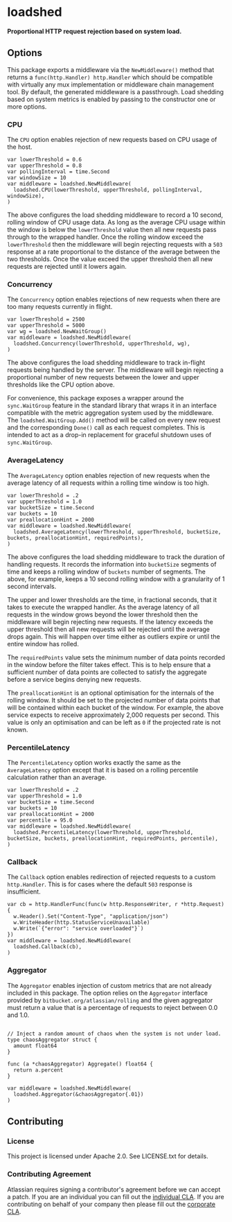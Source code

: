 # loadshed #

**Proportional HTTP request rejection based on system load.**

## Options ##

This package exports a middleware via the `NewMiddleware()` method that returns
a `func(http.Handler) http.Handler` which should be compatible with virtually
any mux implementation or middleware chain management tool. By default, the
generated middleware is a passthrough. Load shedding based on system metrics
is enabled by passing to the constructor one or more options.

### CPU ###

The `CPU` option enables rejection of new requests based on CPU usage of the
host.

```golang
var lowerThreshold = 0.6
var upperThreshold = 0.8
var pollingInterval = time.Second
var windowSize = 10
var middleware = loadshed.NewMiddleware(
  loadshed.CPU(lowerThreshold, upperThreshold, pollingInterval, windowSize),
)
```

The above configures the load shedding middleware to record a 10 second, rolling
window of CPU usage data. As long as the average CPU usage within the window
is below the `lowerThreshold` value then all new requests pass through to the
wrapped handler. Once the rolling window exceed the `lowerThreshold` then the
middleware will begin rejecting requests with a `503` response at a rate
proportional to the distance of the average between the two thresholds. Once the
value exceed the upper threshold then all new requests are rejected until it
lowers again.

### Concurrency ###

The `Concurrency` option enables rejections of new requests when there are too
many requests currently in flight.

```golang
var lowerThreshold = 2500
var upperThreshold = 5000
var wg = loadshed.NewWaitGroup()
var middleware = loadshed.NewMiddleware(
  loadshed.Concurrency(lowerThreshold, upperThreshold, wg),
)
```

The above configures the load shedding middleware to track in-flight requests
being handled by the server. The middleware will begin rejecting a proportional
number of new requests between the lower and upper thresholds like the CPU
option above.

For convenience, this package exposes a wrapper around the
`sync.WaitGroup` feature in the standard library that wraps it in an interface
compatible with the metric aggregation system used by the middleware. The
`loadshed.WaitGroup.Add()` method will be called on every new request and the
corresponding `Done()` call as each request completes. This is intended to
act as a drop-in replacement for graceful shutdown uses of `sync.WaitGroup`.

### AverageLatency ###

The `AverageLatency` option enables rejection of new requests when the average
latency of all requests within a rolling time window is too high.

```golang
var lowerThreshold = .2
var upperThreshold = 1.0
var bucketSize = time.Second
var buckets = 10
var preallocationHint = 2000
var middleware = loadshed.NewMiddleware(
  loadshed.AverageLatency(lowerThreshold, upperThreshold, bucketSize, buckets, preallocationHint, requiredPoints),
)
```

The above configures the load shedding middleware to track the duration of
handling requests. It records the information into `bucketSize` segments of
time and keeps a rolling window of `buckets` number of segments. The above,
for example, keeps a 10 second rolling window with a granularity of 1 second
intervals.

The upper and lower thresholds are the time, in fractional seconds, that it
takes to execute the wrapped handler. As the average latency of all requests
in the window grows beyond the lower threshold then the middleware will begin
rejecting new requests. If the latency exceeds the upper threshold then all new
requests will be rejected until the average drops again. This will happen over
time either as outliers expire or until the entire window has rolled.

The `requiredPoints` value sets the minimum number of data points recorded in
the window before the filter takes effect. This is to help ensure that a
sufficient number of data points are collected to satisfy the aggregate before
a service begins denying new requests.

The `preallocationHint` is an optional optimisation for the internals of the
rolling window. It should be set to the projected number of data points that
will be contained within each bucket of the window. For example, the above
service expects to receive approximately 2,000 requests per second. This value
is only an optimisation and can be left as `0` if the projected rate is not
known.

### PercentileLatency ###

The `PercentileLatency` option works exactly the same as the `AverageLatency`
option except that it is based on a rolling percentile calculation rather than
an average.

```golang
var lowerThreshold = .2
var upperThreshold = 1.0
var bucketSize = time.Second
var buckets = 10
var preallocationHint = 2000
var percentile = 95.0
var middleware = loadshed.NewMiddleware(
  loadshed.PercentileLatency(lowerThreshold, upperThreshold, bucketSize, buckets, preallocationHint, requiredPoints, percentile),
)
```

### Callback ###

The `Callback` option enables redirection of rejected requests to a custom
`http.Handler`. This is for cases where the default `503` response is
insufficient.

```golang
var cb = http.HandlerFunc(func(w http.ResponseWriter, r *http.Request){
  w.Header().Set("Content-Type", "application/json")
  w.WriteHeader(http.StatusServiceUnavailable)
  w.Write(`{"error": "service overloaded"}`)
})
var middleware = loadshed.NewMiddleware(
  loadshed.Callback(cb),
)
```

### Aggregator ###

The `Aggregator` enables injection of custom metrics that are not already
included in this package. The option relies on the `Aggregator` interface
provided by `bitbucket.org/atlassian/rolling` and the given aggregator must
return a value that is a percentage of requests to reject between 0.0 and 1.0.

```golang

// Inject a random amount of chaos when the system is not under load.
type chaosAggregator struct {
  amount float64
}

func (a *chaosAggregator) Aggregate() float64 {
  return a.percent
}

var middleware = loadshed.NewMiddleware(
  loadshed.Aggregator(&chaosAggregator{.01})
)
```

## Contributing ##

### License ###

This project is licensed under Apache 2.0. See LICENSE.txt for details.

### Contributing Agreement ###

Atlassian requires signing a contributor's agreement before we can accept a
patch. If you are an individual you can fill out the
[individual CLA](https://na2.docusign.net/Member/PowerFormSigning.aspx?PowerFormId=3f94fbdc-2fbe-46ac-b14c-5d152700ae5d).
If you are contributing on behalf of your company then please fill out the
[corporate CLA](https://na2.docusign.net/Member/PowerFormSigning.aspx?PowerFormId=e1c17c66-ca4d-4aab-a953-2c231af4a20b).
